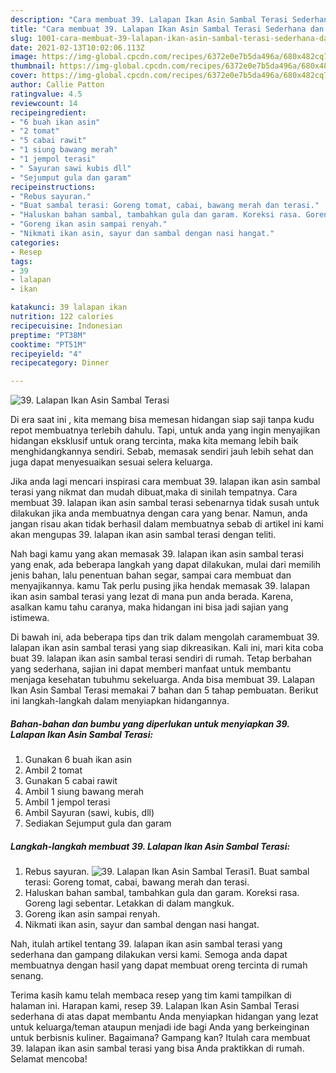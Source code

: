 ```yaml
---
description: "Cara membuat 39. Lalapan Ikan Asin Sambal Terasi Sederhana dan Mudah Dibuat"
title: "Cara membuat 39. Lalapan Ikan Asin Sambal Terasi Sederhana dan Mudah Dibuat"
slug: 1001-cara-membuat-39-lalapan-ikan-asin-sambal-terasi-sederhana-dan-mudah-dibuat
date: 2021-02-13T10:02:06.113Z
image: https://img-global.cpcdn.com/recipes/6372e0e7b5da496a/680x482cq70/39-lalapan-ikan-asin-sambal-terasi-foto-resep-utama.jpg
thumbnail: https://img-global.cpcdn.com/recipes/6372e0e7b5da496a/680x482cq70/39-lalapan-ikan-asin-sambal-terasi-foto-resep-utama.jpg
cover: https://img-global.cpcdn.com/recipes/6372e0e7b5da496a/680x482cq70/39-lalapan-ikan-asin-sambal-terasi-foto-resep-utama.jpg
author: Callie Patton
ratingvalue: 4.5
reviewcount: 14
recipeingredient:
- "6 buah ikan asin"
- "2 tomat"
- "5 cabai rawit"
- "1 siung bawang merah"
- "1 jempol terasi"
- " Sayuran sawi kubis dll"
- "Sejumput gula dan garam"
recipeinstructions:
- "Rebus sayuran."
- "Buat sambal terasi: Goreng tomat, cabai, bawang merah dan terasi."
- "Haluskan bahan sambal, tambahkan gula dan garam. Koreksi rasa. Goreng lagi sebentar. Letakkan di dalam mangkuk."
- "Goreng ikan asin sampai renyah."
- "Nikmati ikan asin, sayur dan sambal dengan nasi hangat."
categories:
- Resep
tags:
- 39
- lalapan
- ikan

katakunci: 39 lalapan ikan 
nutrition: 122 calories
recipecuisine: Indonesian
preptime: "PT38M"
cooktime: "PT51M"
recipeyield: "4"
recipecategory: Dinner

---
```



![39. Lalapan Ikan Asin Sambal Terasi](https://img-global.cpcdn.com/recipes/6372e0e7b5da496a/680x482cq70/39-lalapan-ikan-asin-sambal-terasi-foto-resep-utama.jpg)

Di era  saat ini , kita memang bisa memesan hidangan siap saji tanpa kudu repot membuatnya terlebih dahulu. Tapi, untuk anda yang ingin menyajikan hidangan eksklusif untuk orang tercinta, maka kita memang lebih baik menghidangkannya sendiri. Sebab, memasak sendiri jauh lebih sehat dan juga dapat menyesuaikan sesuai selera keluarga.

Jika anda lagi mencari inspirasi cara membuat 39. lalapan ikan asin sambal terasi yang nikmat dan mudah dibuat,maka di sinilah tempatnya. Cara membuat 39. lalapan ikan asin sambal terasi  sebenarnya tidak susah untuk dilakukan jika anda membuatnya dengan cara yang benar. Namun, anda jangan risau akan tidak berhasil dalam membuatnya 
sebab di artikel ini kami akan mengupas 39. lalapan ikan asin sambal terasi dengan teliti.  



Nah bagi kamu yang akan memasak 39. lalapan ikan asin sambal terasi yang enak, ada beberapa langkah yang dapat dilakukan, mulai dari memilih jenis bahan, lalu penentuan bahan segar, sampai cara membuat dan menyajikannya. kamu Tak perlu pusing jika hendak memasak 39. lalapan ikan asin sambal terasi yang lezat di mana pun anda berada. Karena, asalkan kamu  tahu caranya, maka hidangan ini bisa jadi sajian yang istimewa.

Di bawah ini, ada beberapa tips dan trik dalam mengolah caramembuat 39. lalapan ikan asin sambal terasi yang siap dikreasikan. Kali ini, mari kita coba buat 39. lalapan ikan asin sambal terasi sendiri di rumah. Tetap berbahan yang sederhana, sajian ini dapat memberi manfaat untuk membantu menjaga kesehatan tubuhmu sekeluarga. Anda bisa membuat 39. Lalapan Ikan Asin Sambal Terasi memakai 7 bahan dan 5 tahap pembuatan. Berikut ini langkah-langkah dalam menyiapkan hidangannya.

<!--inarticleads1-->

##### Bahan-bahan dan bumbu yang diperlukan untuk menyiapkan 39. Lalapan Ikan Asin Sambal Terasi:

1. Gunakan 6 buah ikan asin
1. Ambil 2 tomat
1. Gunakan 5 cabai rawit
1. Ambil 1 siung bawang merah
1. Ambil 1 jempol terasi
1. Ambil  Sayuran (sawi, kubis, dll)
1. Sediakan Sejumput gula dan garam




<!--inarticleads2-->

##### Langkah-langkah membuat 39. Lalapan Ikan Asin Sambal Terasi:

1. Rebus sayuran.
<img src="https://img-global.cpcdn.com/steps/119ae9dea4cea716/160x128cq70/39-lalapan-ikan-asin-sambal-terasi-langkah-memasak-1-foto.jpg" alt="39. Lalapan Ikan Asin Sambal Terasi">1. Buat sambal terasi: Goreng tomat, cabai, bawang merah dan terasi.
1. Haluskan bahan sambal, tambahkan gula dan garam. Koreksi rasa. Goreng lagi sebentar. Letakkan di dalam mangkuk.
1. Goreng ikan asin sampai renyah.
1. Nikmati ikan asin, sayur dan sambal dengan nasi hangat.




Nah, itulah artikel tentang  39. lalapan ikan asin sambal terasi  yang sederhana dan gampang dilakukan versi kami. Semoga anda dapat membuatnya dengan hasil yang dapat membuat oreng tercinta di rumah senang. 

Terima kasih kamu telah membaca resep yang tim kami tampilkan di halaman ini. Harapan kami, resep  39. Lalapan Ikan Asin Sambal Terasi sederhana di atas dapat membantu Anda menyiapkan hidangan yang lezat untuk keluarga/teman ataupun menjadi ide bagi Anda yang berkeinginan untuk berbisnis kuliner. Bagaimana? Gampang kan? Itulah cara membuat 39. lalapan ikan asin sambal terasi yang bisa Anda praktikkan di rumah. Selamat mencoba!

